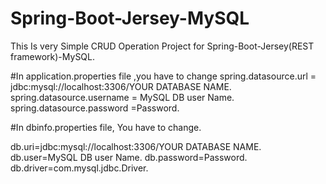 # Spring-Boot-Jersey-MySQL
This Is very Simple CRUD Operation Project for Spring-Boot-Jersey(REST framework)-MySQL. 

#In application.properties file ,you have to change 
spring.datasource.url = jdbc:mysql://localhost:3306/YOUR DATABASE NAME.
spring.datasource.username = MySQL DB user Name.
spring.datasource.password =Password.


#In dbinfo.properties file, You have to change. 

db.uri=jdbc:mysql://localhost:3306/YOUR DATABASE NAME.
db.user=MySQL DB user Name.
db.password=Password.
db.driver=com.mysql.jdbc.Driver.

